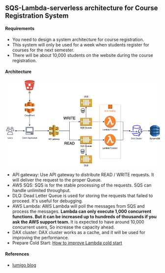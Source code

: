 ## SQS-Lambda-serverless architecture for Course Registration System

#### Requirements
- You need to design a system architecture for course registration.
- This system will only be used for a week when students register for courses for the next semester.
- There will be about 10,000 students on the website during the course registration.

#### Architecture
![sqs-lambda-serverless](./images/sqs-lambda-serverless.png)
- API gateway: Use API gateway to distribute READ / WRITE requests. It will deliver the request to the proper Queue.
- AWS SQS: SQS is for the stable processing of the requests. SQS can handle unlimited throughput.
- DLQ: Dead Letter Queue is used for storing the requests that failed to proceed. It's useful for debugging.
- AWS Lambda: AWS Lambda will poll the messages from SQS and process the messages. **Lambda can only execute 1,000 concurrent functions. But it can be increased up to hundreds of thousands if you ask the AWS support team.** It is expected to have around 10,000 concurrent users, So increase the capacity ahead.
- DAX cluster: DAX cluster works as a cache, and it will be used for improving the performance.
- Prepare Cold Start: [How to improve Lambda cold start](https://lumigo.io/aws-lambda-performance-optimization/how-to-improve-aws-lambda-cold-start-performance/)




#### References
- [lumigo blog](https://lumigo.io/aws-lambda-performance-optimization/how-to-improve-aws-lambda-cold-start-performance/)
